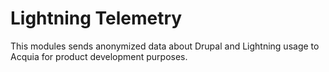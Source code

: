 # Lightning Telemetry

This modules sends anonymized data about Drupal and Lightning usage
to Acquia for product development purposes.